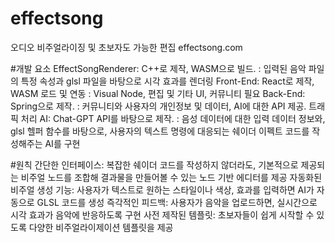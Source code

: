 # effectsong
오디오 비주얼라이징 및 초보자도 가능한 편집
effectsong.com

#개발 요소
EffectSongRenderer: C++로 제작, WASM으로 빌드. 
: 입력된 음악 파일의 특정 속성과 glsl 파일을 바탕으로 시각 효과를 렌더링
Front-End: React로 제작, WASM 로드 및 연동
: Visual Node, 편집 및 기타 UI, 커뮤니티 필요
Back-End: Spring으로 제작.
: 커뮤니티와 사용자의 개인정보 및 데이터, AI에 대한 API 제공. 트래픽 처리
AI: Chat-GPT API를 바탕으로 제작.
: 음성 데이터에 대한 입력 데이터 정보와, glsl 헬퍼 함수를 바탕으로, 사용자의 텍스트 명령에 대응되는 쉐이더 이펙트 코드를 작성해주는 AI를 구현

#원칙
간단한 인터페이스: 복잡한 쉐이더 코드를 작성하지 않더라도, 기본적으로 제공되는 비주얼 노드를 조합해 결과물을 만들어볼 수 있는 노드 기반 에디터를 제공
자동화된 비주얼 생성 기능: 사용자가 텍스트로 원하는 스타일이나 색상, 효과를 입력하면 AI가 자동으로 GLSL 코드를 생성
즉각적인 피드백: 사용자가 음악을 업로드하면, 실시간으로 시각 효과가 음악에 반응하도록 구현
사전 제작된 템플릿: 초보자들이 쉽게 시작할 수 있도록 다양한 비주얼라이제이션 템플릿을 제공
